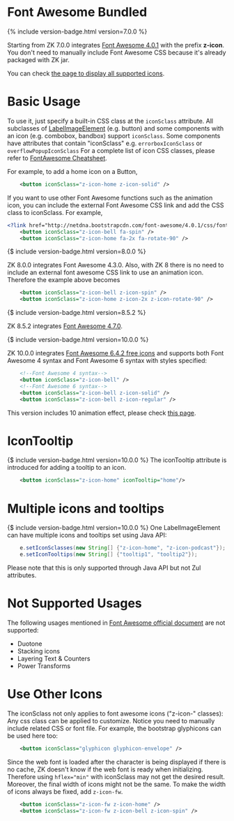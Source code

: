 # Font Awesome Bundled

{% include version-badge.html version=7.0.0 %}

Starting from ZK 7.0.0 integrates [Font Awesome
4.0.1](https://fontawesomelib.com/releases/4.0.1/list/all/index.html)
with the prefix **z-icon**. You don't need to manually include Font
Awesome CSS because it's already packaged with ZK jar.

You can check [the page to display all supported
icons](https://github.com/zkoss/zkbooks/blob/master/developersreference/developersreference/src/main/webapp/integration/font-awesome-icons.zul).

# Basic Usage

To use it, just specify a built-in CSS class at the `iconSclass`
attribute. All subclasses of
[LabelImageElement](https://www.zkoss.org/javadoc/latest/zk/org/zkoss/zul/impl/LabelImageElement.html)
(e.g. button) and some components with an icon (e.g. combobox, bandbox)
support `iconSclass`. Some components have attributes that contain
"iconSclass" e.g. `errorboxIconSclass` or `overflowPopupIconSclass` For
a complete list of icon CSS classes, please refer to [FontAwesome
Cheatsheet](http://fontawesome.io/cheatsheet/).

For example, to add a home icon on a Button,

``` xml
    <button iconSclass="z-icon-home z-icon-solid" />
```

If you want to use other Font Awesome functions such as the animation
icon, you can include the external Font Awesome CSS link and add the CSS
class to iconSclass. For example,

``` xml
<?link href="http://netdna.bootstrapcdn.com/font-awesome/4.0.1/css/font-awesome.css" rel="stylesheet"?>
    <button iconSclass="z-icon-bell fa-spin" />
    <button iconSclass="z-icon-home fa-2x fa-rotate-90" />
```

{$ include version-badge.html version=8.0.0 %}

ZK 8.0.0 integrates Font Awesome 4.3.0. Also, with ZK 8 there is no need
to include an external font awesome CSS link to use an animation icon.
Therefore the example above becomes

``` xml
    <button iconSclass="z-icon-bell z-icon-spin" />
    <button iconSclass="z-icon-home z-icon-2x z-icon-rotate-90" />
```

{$ include version-badge.html version=8.5.2 %}

ZK 8.5.2 integrates [Font Awesome
4.7.0](https://fontawesome.com/v4.7.0/icons/).

{$ include version-badge.html version=10.0.0 %}

ZK 10.0.0 integrates [Font Awesome 6.4.2 free
icons](https://fontawesome.com/v6/search?o=r&m=free) and supports both
Font Awesome 4 syntax and Font Awesome 6 syntax with styles specified:

``` xml
    <!--Font Awesome 4 syntax-->
    <button iconSclass="z-icon-bell" />
    <!--Font Awesome 6 syntax-->
    <button iconSclass="z-icon-bell z-icon-solid" />
    <button iconSclass="z-icon-bell z-icon-regular" />
```

This version includes 10 animation effect, please check [this
page](https://github.com/zkoss/zkbooks/blob/master/developersreference/developersreference/src/main/webapp/integration/font-awesome-icons.zul).

# IconTooltip

{$ include version-badge.html version=10.0.0 %} The iconTooltip attribute is
introduced for adding a tooltip to an icon.

``` xml
    <button iconSclass="z-icon-home" iconTooltip="home"/>
```

# Multiple icons and tooltips

{$ include version-badge.html version=10.0.0 %} One LabelImageElement can have
multiple icons and tooltips set using Java API:

``` java
    e.setIconSclasses(new String[] {"z-icon-home", "z-icon-podcast"});
    e.setIconTooltips(new String[] {"tooltip1", "tooltip2"});
```

Please note that this is only supported through Java API but not Zul
attributes.

# Not Supported Usages

The following usages mentioned in [Font Awesome official
document](https://fontawesome.com/docs/web/) are not supported:

- Duotone
- Stacking icons
- Layering Text & Counters
- Power Transforms

# Use Other Icons

The iconSclass not only applies to font awesome icons ("z-icon-"
classes): Any css class can be applied to customize. Notice you need to
manually include related CSS or font file. For example, the bootstrap
glyphicons can be used here too:

``` xml
    <button iconSclass="glyphicon glyphicon-envelope" />
```

Since the web font is loaded after the character is being displayed if
there is no cache, ZK doesn't know if the web font is ready when
initializing. Therefore using `hflex="min"` with iconSclass may not get
the desired result. Moreover, the final width of icons might not be the
same. To make the width of icons always be fixed, add `z-icon-fw`.

``` xml
    <button iconSclass="z-icon-fw z-icon-home" />
    <button iconSclass="z-icon-fw z-icon-bell z-icon-spin" />
```
